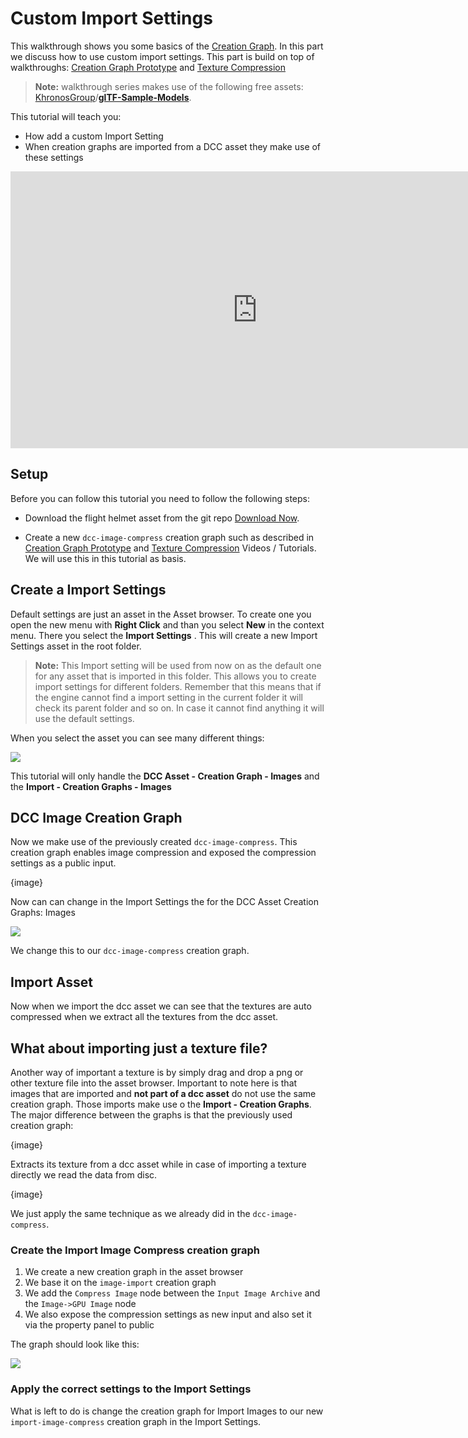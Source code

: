# Custom Import Settings

This walkthrough shows you some basics of the [Creation Graph]({{base_url}}/creation_graphs/concept.html). In this part we discuss how to use custom import settings. This part is build on top of walkthroughs: [Creation Graph Prototype]({{base_url}}/tutorials/creation_graph/introduction_walkthrough/creation_graph_prototype.html) and [Texture Compression]({{base_url}}/tutorials/creation_graph/introduction_walkthrough/texture_compression.html) 

> **Note:** walkthrough series makes use of the following free assets: [KhronosGroup](https://github.com/KhronosGroup)/**[glTF-Sample-Models](https://github.com/KhronosGroup/glTF-Sample-Models)**.

This tutorial will teach you:

- How add a custom Import Setting
- When creation graphs are imported from a DCC asset they make use of these settings

<iframe frameborder="0" scrolling="no" marginheight="0" marginwidth="0"width="788.54" height="443" type="text/html" src="https://www.youtube.com/embed/OhpIXmMgblw?autoplay=0&fs=0&iv_load_policy=3&showinfo=0&rel=0&cc_load_policy=0&start=0&end=0&origin=http://ourmachinery.com"></iframe>

## Setup

Before you can follow this tutorial you need to follow the following steps:

- Download the flight helmet asset from the git repo [Download Now](https://downgit.github.io/#/home?url=https://github.com/KhronosGroup/glTF-Sample-Models/tree/master/2.0/FlightHelmet/glTF).

- Create a new `dcc-image-compress` creation graph such as described in [Creation Graph Prototype]({{base_url}}/tutorials/creation_graph/introduction_walkthrough/creation_graph_prototype.html) and [Texture Compression]({{base_url}}/tutorials/creation_graph/introduction_walkthrough/texture_compression.html) Videos / Tutorials. We will use this in this tutorial as basis.

  

## Create a Import Settings

Default settings are just an asset in the Asset browser. To create one you open the new menu with **Right Click** and than you select **New** in the context menu. There you select the **Import Settings** . This will create a new Import Settings asset in the root folder.

> **Note:** This Import setting will be used from now on as the default one for any asset that is imported in this folder. This allows you to create import settings for different folders. Remember that this means that if the engine cannot find a import setting in the current folder it will check its parent folder and so on. In case it cannot find anything it will use the default settings.

When you select the asset you can see many different things:

![](https://paper-attachments.dropbox.com/s_8A68AE93396574AC0D937BFA8CFC626D302DBC4E0617A82A7B5162043ADD88EF_1615469368165_image.png)

This tutorial will only handle the **DCC Asset - Creation Graph - Images** and the **Import - Creation Graphs - Images**

## DCC Image Creation Graph

Now we make use of the previously created `dcc-image-compress`. This creation graph enables image compression and exposed the compression settings as a public input.

{image}

Now can can change in the Import Settings the for the DCC Asset Creation Graphs: Images

![](https://www.dropbox.com/s/dtkra0xs17yxvlq/tm_tut_cg_walkthough_import_settings.png?dl=1)

We change this to our `dcc-image-compress` creation graph.

## Import Asset

Now when we import the dcc asset we can see that the textures are auto compressed when we extract all the textures from the dcc asset.

## What about importing just a texture file?

Another way of important a texture is by simply drag and drop a png or other texture file into the asset browser. Important to note here is that images that are imported and **not part of a dcc asset** do not use the same creation graph. Those imports make use o the **Import - Creation Graphs**. The major difference between the graphs is that the previously used creation graph:

{image}

Extracts its texture from a dcc asset while in case of importing a texture directly we read the data from disc.

{image}

We just apply the same technique as we already did in the `dcc-image-compress`. 

### Create the Import Image Compress creation graph

1. We create a new creation graph in the asset browser
2. We base it on the `image-import` creation graph
3. We add the `Compress Image` node between the `Input Image Archive` and the `Image->GPU Image` node
4. We also expose the compression settings as new input and also set it via the property panel to public

The graph should look like this:

![](https://www.dropbox.com/s/xnpj45zjxkw5kez/tm_tut_cgw_image_import_cg.png?dl=1)

### Apply the correct settings to the Import Settings

What is left to do is change the creation graph for Import Images to our new `import-image-compress` creation graph in the Import Settings.

